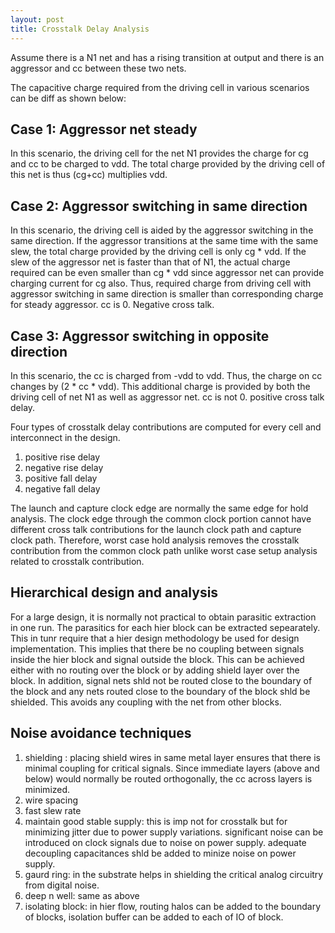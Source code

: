 ```yaml
---
layout: post
title: Crosstalk Delay Analysis
---
```


Assume there is a N1 net and has a rising transition at output and there is an aggressor and cc between these two nets.

The capacitive charge required from the driving cell in various scenarios can be diff as shown below:

## Case 1: Aggressor net steady
In this scenario, the driving cell for the net N1 provides the charge for cg and cc to be charged to vdd. The total charge provided by the driving cell of this net is thus (cg+cc) multiplies vdd.

## Case 2: Aggressor switching in same direction
In this scenario, the driving cell is aided by the aggressor switching in the same direction. If the aggressor transitions at the same time with the same slew, the total charge provided by the driving cell is only cg * vdd. If the slew of the aggressor net is faster than that of N1, the actual charge required can be even smaller than cg * vdd since aggressor net can provide charging current for cg also. Thus, required charge from driving cell with aggressor switching in same direction is smaller than corresponding charge for steady aggressor. cc is 0. Negative cross talk.

## Case 3: Aggressor switching in opposite direction
In this scenario, the cc is charged from -vdd to vdd. Thus, the charge on cc changes by (2 * cc * vdd). This additional charge is provided by both the driving cell of net N1 as well as aggressor net. cc is not 0. positive cross talk delay.

Four types of crosstalk delay contributions are computed for every cell and interconnect in the design.

1. positive rise delay
2. negative rise delay
3. positive fall delay
4. negative fall delay

The launch and capture clock edge are normally the same edge for hold analysis. The clock edge through the common clock portion cannot have different cross talk contributions for the launch clock path and capture clock path. Therefore, worst case hold analysis removes the crosstalk contribution from the common clock path unlike worst case setup analysis related to crosstalk contribution.

## Hierarchical design and analysis
For a large design, it is normally not practical to obtain parasitic extraction in one run. The parasitics for each hier block can be extracted sepearately. This in tunr require that a hier design methodology be used for design implementation. This implies that there be no coupling between signals inside the hier block and signal outside the block. This can be achieved either with no routing over the block or by adding shield layer over the block. In addition, signal nets shld not be routed close to the boundary of the block and any nets routed close to the boundary of the block shld be shielded. This avoids any coupling with the net from other blocks.

## Noise avoidance techniques
1. shielding : placing shield wires in same metal layer ensures that there is minimal coupling for critical signals. Since immediate layers (above and below) would normally be routed orthogonally, the cc across layers is minimized.
2. wire spacing
3. fast slew rate
4. maintain good stable supply: this is imp not for crosstalk but for minimizing jitter due to power supply variations. significant noise can be introduced on clock signals due to noise on power supply. adequate decoupling capacitances shld be added to minize noise on power supply. 
5. gaurd ring: in the substrate helps in shielding the critical analog circuitry from digital noise.
6. deep n well: same as above
7. isolating block: in hier flow, routing halos can be added to the boundary of blocks, isolation buffer can be added to each of IO of block.
